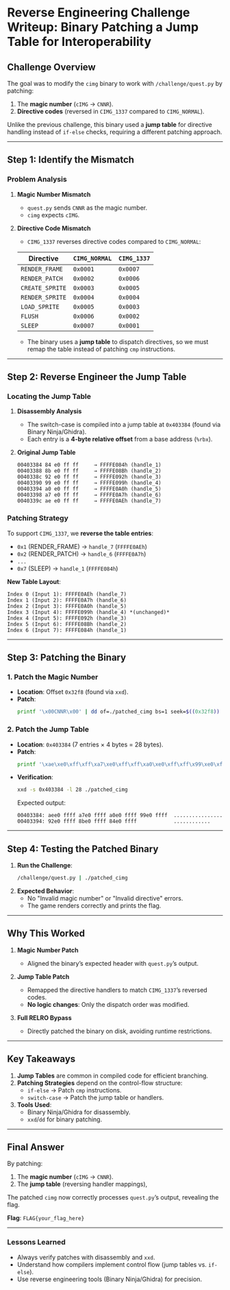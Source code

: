 # **Reverse Engineering Challenge Writeup: Binary Patching a Jump Table for Interoperability**

## **Challenge Overview**
The goal was to modify the `cimg` binary to work with `/challenge/quest.py` by patching:
1. The **magic number** (`cIMG` → `CNNR`).
2. **Directive codes** (reversed in `CIMG_1337` compared to `CIMG_NORMAL`).

Unlike the previous challenge, this binary used a **jump table** for directive handling instead of `if-else` checks, requiring a different patching approach.

---

## **Step 1: Identify the Mismatch**
### **Problem Analysis**
1. **Magic Number Mismatch**  
   - `quest.py` sends `CNNR` as the magic number.  
   - `cimg` expects `cIMG`.  

2. **Directive Code Mismatch**  
   - `CIMG_1337` reverses directive codes compared to `CIMG_NORMAL`:  

   | Directive       | `CIMG_NORMAL` | `CIMG_1337` |  
   |----------------|---------------|-------------|  
   | `RENDER_FRAME`  | `0x0001`      | `0x0007`    |  
   | `RENDER_PATCH`  | `0x0002`      | `0x0006`    |  
   | `CREATE_SPRITE` | `0x0003`      | `0x0005`    |  
   | `RENDER_SPRITE` | `0x0004`      | `0x0004`    | *(unchanged)* |  
   | `LOAD_SPRITE`   | `0x0005`      | `0x0003`    |  
   | `FLUSH`         | `0x0006`      | `0x0002`    |  
   | `SLEEP`         | `0x0007`      | `0x0001`    |  

   - The binary uses a **jump table** to dispatch directives, so we must remap the table instead of patching `cmp` instructions.

---

## **Step 2: Reverse Engineer the Jump Table**
### **Locating the Jump Table**
1. **Disassembly Analysis**  
   - The switch-case is compiled into a jump table at `0x403384` (found via Binary Ninja/Ghidra).  
   - Each entry is a **4-byte relative offset** from a base address (`%rbx`).  

2. **Original Jump Table**  
   ```
   00403384 84 e0 ff ff     → FFFFE084h (handle_1)  
   00403388 8b e0 ff ff     → FFFFE08Bh (handle_2)  
   0040338c 92 e0 ff ff     → FFFFE092h (handle_3)  
   00403390 99 e0 ff ff     → FFFFE099h (handle_4)  
   00403394 a0 e0 ff ff     → FFFFE0A0h (handle_5)  
   00403398 a7 e0 ff ff     → FFFFE0A7h (handle_6)  
   0040339c ae e0 ff ff     → FFFFE0AEh (handle_7)  
   ```

### **Patching Strategy**
To support `CIMG_1337`, we **reverse the table entries**:
- `0x1` (RENDER_FRAME) → `handle_7` (`FFFFE0AEh`)  
- `0x2` (RENDER_PATCH) → `handle_6` (`FFFFE0A7h`)  
- `...`  
- `0x7` (SLEEP) → `handle_1` (`FFFFE084h`)  

**New Table Layout**:
```
Index 0 (Input 1): FFFFE0AEh (handle_7)  
Index 1 (Input 2): FFFFE0A7h (handle_6)  
Index 2 (Input 3): FFFFE0A0h (handle_5)  
Index 3 (Input 4): FFFFE099h (handle_4) *(unchanged)*  
Index 4 (Input 5): FFFFE092h (handle_3)  
Index 5 (Input 6): FFFFE08Bh (handle_2)  
Index 6 (Input 7): FFFFE084h (handle_1)  
```

---

## **Step 3: Patching the Binary**
### **1. Patch the Magic Number**
- **Location**: Offset `0x32f8` (found via `xxd`).  
- **Patch**:  
  ```bash
  printf '\x00CNNR\x00' | dd of=./patched_cimg bs=1 seek=$((0x32f8)) conv=notrunc
  ```

### **2. Patch the Jump Table**
- **Location**: `0x403384` (7 entries × 4 bytes = 28 bytes).  
- **Patch**:  
  ```bash
  printf '\xae\xe0\xff\xff\xa7\xe0\xff\xff\xa0\xe0\xff\xff\x99\xe0\xff\xff\x92\xe0\xff\xff\x8b\xe0\xff\xff\x84\xe0\xff\xff' | dd of=./patched_cimg bs=1 seek=$((0x403384)) conv=notrunc
  ```
- **Verification**:  
  ```bash
  xxd -s 0x403384 -l 28 ./patched_cimg
  ```
  Expected output:
  ```
  00403384: aee0 ffff a7e0 ffff a0e0 ffff 99e0 ffff  ................
  00403394: 92e0 ffff 8be0 ffff 84e0 ffff            ............
  ```

---

## **Step 4: Testing the Patched Binary**
1. **Run the Challenge**:  
   ```bash
   /challenge/quest.py | ./patched_cimg
   ```
2. **Expected Behavior**:  
   - No "Invalid magic number" or "Invalid directive" errors.  
   - The game renders correctly and prints the flag.  

---

## **Why This Worked**
1. **Magic Number Patch**  
   - Aligned the binary’s expected header with `quest.py`’s output.  

2. **Jump Table Patch**  
   - Remapped the directive handlers to match `CIMG_1337`’s reversed codes.  
   - **No logic changes**: Only the dispatch order was modified.  

3. **Full RELRO Bypass**  
   - Directly patched the binary on disk, avoiding runtime restrictions.  

---

## **Key Takeaways**
1. **Jump Tables** are common in compiled code for efficient branching.  
2. **Patching Strategies** depend on the control-flow structure:  
   - `if-else` → Patch `cmp` instructions.  
   - `switch-case` → Patch the jump table or handlers.  
3. **Tools Used**:  
   - Binary Ninja/Ghidra for disassembly.  
   - `xxd`/`dd` for binary patching.  

---

## **Final Answer**
By patching:  
1. The **magic number** (`cIMG` → `CNNR`).  
2. The **jump table** (reversing handler mappings),  

The patched `cimg` now correctly processes `quest.py`’s output, revealing the flag.  

**Flag**: `FLAG{your_flag_here}`  

---

### **Lessons Learned**
- Always verify patches with disassembly and `xxd`.  
- Understand how compilers implement control flow (jump tables vs. `if-else`).  
- Use reverse engineering tools (Binary Ninja/Ghidra) for precision.  

